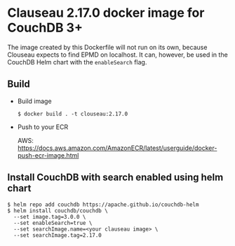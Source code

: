 # Clauseau 2.17.0 docker image for CouchDB 3+

The image created by this Dockerfile will not run on its own, because Clouseau
expects to find EPMD on localhost. It can, however, be used in the CouchDB Helm
chart with the `enableSearch` flag.

## Build

- Build image
  ```
  $ docker build . -t clouseau:2.17.0
  ```

- Push to your ECR

  AWS: https://docs.aws.amazon.com/AmazonECR/latest/userguide/docker-push-ecr-image.html

## Install CouchDB with search enabled using helm chart
```
$ helm repo add couchdb https://apache.github.io/couchdb-helm
$ helm install couchdb/couchdb \
  --set image.tag=3.0.0 \
  --set enableSearch=true \
  --set searchImage.name=<your clauseau image> \
  --set searchImage.tag=2.17.0
```
